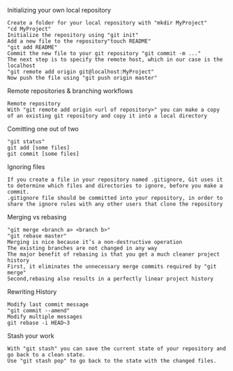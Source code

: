 Initializing your own local repository
    
    Create a folder for your local repository with "mkdir MyProject"
    "cd MyProject"
    Initialize the repository using "git init"
    Add a new file to the repository"touch README"
    "git add README"
    Commit the new file to your git repository "git commit -m ..."
    The next step is to specify the remote host, which in our case is the localhost
    "git remote add origin git@localhost:MyProject"
    Now push the file using "git push origin master"

    



    
Remote repositories & branching workflows
        
    Remote repository
    With "git remote add origin <url of repository>" you can make a copy of an existing git repository and copy it into a local directory

    


 
    
Comitting one out of two

    "git status"
    git add [some files]
    git commit [some files]

    


 
    
Ignoring files
    
    If you create a file in your repository named .gitignore, Git uses it to determine which files and directories to ignore, before you make a commit.
    .gitignore file should be committed into your repository, in order to share the ignore rules with any other users that clone the repository
    



 
    
Merging vs rebasing
    
    "git merge <branch a> <branch b>"
    "git rebase master"
    Merging is nice because it’s a non-destructive operation
    The existing branches are not changed in any way
    The major benefit of rebasing is that you get a much cleaner project history
    First, it eliminates the unnecessary merge commits required by "git merge"
    Second,rebasing also results in a perfectly linear project history
    



 
    
Rewriting History

    Modify last commit message
    "git commit --amend"
    Modify multiple messages
    git rebase -i HEAD~3
            
    



 
    
Stash your work

    With "git stash" you can save the current state of your repository and go back to a clean state.
    Use "git stash pop" to go back to the state with the changed files.


